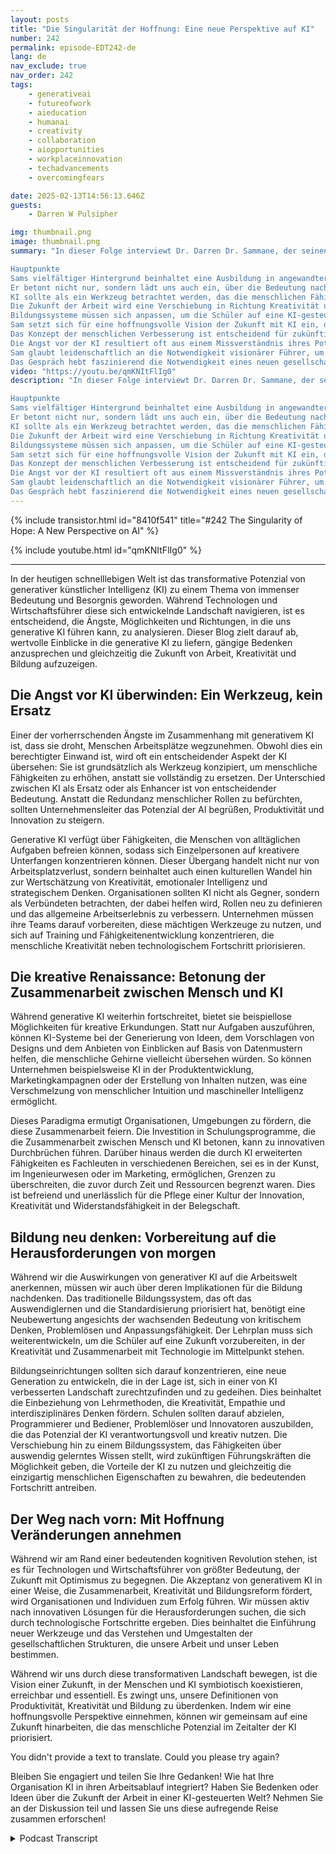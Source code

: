 ```yaml
---
layout: posts
title: "Die Singularität der Hoffnung: Eine neue Perspektive auf KI"
number: 242
permalink: episode-EDT242-de
lang: de
nav_exclude: true
nav_order: 242
tags:
    - generativeai
    - futureofwork
    - aieducation
    - humanai
    - creativity
    - collaboration
    - aiopportunities
    - workplaceinnovation
    - techadvancements
    - overcomingfears

date: 2025-02-13T14:56:13.646Z
guests:
    - Darren W Pulsipher

img: thumbnail.png
image: thumbnail.png
summary: "In dieser Folge interviewt Dr. Darren Dr. Sammane, der seinen Weg von einem vielfältigen Bildungshintergrund in Physik und Computertechnik bis hin zu einem erfolgreichen Unternehmer in KI und Labortests teilt. Er diskutiert die Motivationen hinter seinem Buch 'The Singularity of Hope', und betont die Bedeutung, gesellschaftliche Fragen zur KI zu stellen, anstatt der Angst nachzugeben. Der Dialog erforscht das Potenzial der KI, menschliche Fähigkeiten zu erweitern, die Notwendigkeit einer radikalen Veränderung in der Bildung und die Vision einer Zukunft, in der Technologie drängende globale Probleme löst. Letztendlich setzt sich das Gespräch für eine hoffnungsvolle Perspektive auf die Zukunft der Menschheit im Zeitalter der KI ein.

Hauptpunkte
Sams vielfältiger Hintergrund beinhaltet eine Ausbildung in angewandter Physik und Computertechnik.
Er betont nicht nur, sondern lädt uns auch ein, über die Bedeutung nachzudenken, die richtigen Fragen zur KI zu stellen.
KI sollte als ein Werkzeug betrachtet werden, das die menschlichen Fähigkeiten verbessert, nicht als Ersatz.
Die Zukunft der Arbeit wird eine Verschiebung in Richtung Kreativität und emotionale Intelligenz erfordern.
Bildungssysteme müssen sich anpassen, um die Schüler auf eine KI-gesteuerte Welt vorzubereiten.
Sam setzt sich für eine hoffnungsvolle Vision der Zukunft mit KI ein, die globale Herausforderungen löst.
Das Konzept der menschlichen Verbesserung ist entscheidend für zukünftige Fortschritte.
Die Angst vor der KI resultiert oft aus einem Missverständnis ihres Potenzials.
Sam glaubt leidenschaftlich an die Notwendigkeit visionärer Führer, um Veränderungen herbeizuführen und uns zu inspirieren, optimistisch in die Zukunft zu blicken.
Das Gespräch hebt faszinierend die Notwendigkeit eines neuen gesellschaftlichen Modells im Zeitalter der KI hervor und lädt uns ein, aufgeschlossen gegenüber den bevorstehenden Veränderungen zu sein."
video: "https://youtu.be/qmKNItFlIg0"
description: "In dieser Folge interviewt Dr. Darren Dr. Sammane, der seinen Weg von einem vielfältigen Bildungshintergrund in Physik und Computertechnik bis hin zu einem erfolgreichen Unternehmer in KI und Labortests teilt. Er diskutiert die Motivationen hinter seinem Buch 'The Singularity of Hope', und betont die Bedeutung, gesellschaftliche Fragen zur KI zu stellen, anstatt der Angst nachzugeben. Der Dialog erforscht das Potenzial der KI, menschliche Fähigkeiten zu erweitern, die Notwendigkeit einer radikalen Veränderung in der Bildung und die Vision einer Zukunft, in der Technologie drängende globale Probleme löst. Letztendlich setzt sich das Gespräch für eine hoffnungsvolle Perspektive auf die Zukunft der Menschheit im Zeitalter der KI ein.

Hauptpunkte
Sams vielfältiger Hintergrund beinhaltet eine Ausbildung in angewandter Physik und Computertechnik.
Er betont nicht nur, sondern lädt uns auch ein, über die Bedeutung nachzudenken, die richtigen Fragen zur KI zu stellen.
KI sollte als ein Werkzeug betrachtet werden, das die menschlichen Fähigkeiten verbessert, nicht als Ersatz.
Die Zukunft der Arbeit wird eine Verschiebung in Richtung Kreativität und emotionale Intelligenz erfordern.
Bildungssysteme müssen sich anpassen, um die Schüler auf eine KI-gesteuerte Welt vorzubereiten.
Sam setzt sich für eine hoffnungsvolle Vision der Zukunft mit KI ein, die globale Herausforderungen löst.
Das Konzept der menschlichen Verbesserung ist entscheidend für zukünftige Fortschritte.
Die Angst vor der KI resultiert oft aus einem Missverständnis ihres Potenzials.
Sam glaubt leidenschaftlich an die Notwendigkeit visionärer Führer, um Veränderungen herbeizuführen und uns zu inspirieren, optimistisch in die Zukunft zu blicken.
Das Gespräch hebt faszinierend die Notwendigkeit eines neuen gesellschaftlichen Modells im Zeitalter der KI hervor und lädt uns ein, aufgeschlossen gegenüber den bevorstehenden Veränderungen zu sein."
---
```


<div>
{% include transistor.html id="8410f541" title="#242 The Singularity of Hope: A New Perspective on AI" %}

{% include youtube.html id="qmKNItFlIg0" %}
</div>

---

In der heutigen schnelllebigen Welt ist das transformative Potenzial von generativer künstlicher Intelligenz (KI) zu einem Thema von immenser Bedeutung und Besorgnis geworden. Während Technologen und Wirtschaftsführer diese sich entwickelnde Landschaft navigieren, ist es entscheidend, die Ängste, Möglichkeiten und Richtungen, in die uns generative KI führen kann, zu analysieren. Dieser Blog zielt darauf ab, wertvolle Einblicke in die generative KI zu liefern, gängige Bedenken anzusprechen und gleichzeitig die Zukunft von Arbeit, Kreativität und Bildung aufzuzeigen.

## Die Angst vor KI überwinden: Ein Werkzeug, kein Ersatz

Einer der vorherrschenden Ängste im Zusammenhang mit generativem KI ist, dass sie droht, Menschen Arbeitsplätze wegzunehmen. Obwohl dies ein berechtigter Einwand ist, wird oft ein entscheidender Aspekt der KI übersehen: Sie ist grundsätzlich als Werkzeug konzipiert, um menschliche Fähigkeiten zu erhöhen, anstatt sie vollständig zu ersetzen. Der Unterschied zwischen KI als Ersatz oder als Enhancer ist von entscheidender Bedeutung. Anstatt die Redundanz menschlicher Rollen zu befürchten, sollten Unternehmensleiter das Potenzial der AI begrüßen, Produktivität und Innovation zu steigern.

Generative KI verfügt über Fähigkeiten, die Menschen von alltäglichen Aufgaben befreien können, sodass sich Einzelpersonen auf kreativere Unterfangen konzentrieren können. Dieser Übergang handelt nicht nur von Arbeitsplatzverlust, sondern beinhaltet auch einen kulturellen Wandel hin zur Wertschätzung von Kreativität, emotionaler Intelligenz und strategischem Denken. Organisationen sollten KI nicht als Gegner, sondern als Verbündeten betrachten, der dabei helfen wird, Rollen neu zu definieren und das allgemeine Arbeitserlebnis zu verbessern. Unternehmen müssen ihre Teams darauf vorbereiten, diese mächtigen Werkzeuge zu nutzen, und sich auf Training und Fähigkeitenentwicklung konzentrieren, die menschliche Kreativität neben technologischem Fortschritt priorisieren.

## Die kreative Renaissance: Betonung der Zusammenarbeit zwischen Mensch und KI

Während generative KI weiterhin fortschreitet, bietet sie beispiellose Möglichkeiten für kreative Erkundungen. Statt nur Aufgaben auszuführen, können KI-Systeme bei der Generierung von Ideen, dem Vorschlagen von Designs und dem Anbieten von Einblicken auf Basis von Datenmustern helfen, die menschliche Gehirne vielleicht übersehen würden. So können Unternehmen beispielsweise KI in der Produktentwicklung, Marketingkampagnen oder der Erstellung von Inhalten nutzen, was eine Verschmelzung von menschlicher Intuition und maschineller Intelligenz ermöglicht.

Dieses Paradigma ermutigt Organisationen, Umgebungen zu fördern, die diese Zusammenarbeit feiern. Die Investition in Schulungsprogramme, die die Zusammenarbeit zwischen Mensch und KI betonen, kann zu innovativen Durchbrüchen führen. Darüber hinaus werden die durch KI erweiterten Fähigkeiten es Fachleuten in verschiedenen Bereichen, sei es in der Kunst, im Ingenieurwesen oder im Marketing, ermöglichen, Grenzen zu überschreiten, die zuvor durch Zeit und Ressourcen begrenzt waren. Dies ist befreiend und unerlässlich für die Pflege einer Kultur der Innovation, Kreativität und Widerstandsfähigkeit in der Belegschaft.

## Bildung neu denken: Vorbereitung auf die Herausforderungen von morgen

Während wir die Auswirkungen von generativer KI auf die Arbeitswelt anerkennen, müssen wir auch über deren Implikationen für die Bildung nachdenken. Das traditionelle Bildungssystem, das oft das Auswendiglernen und die Standardisierung priorisiert hat, benötigt eine Neubewertung angesichts der wachsenden Bedeutung von kritischem Denken, Problemlösen und Anpassungsfähigkeit. Der Lehrplan muss sich weiterentwickeln, um die Schüler auf eine Zukunft vorzubereiten, in der Kreativität und Zusammenarbeit mit Technologie im Mittelpunkt stehen.

Bildungseinrichtungen sollten sich darauf konzentrieren, eine neue Generation zu entwickeln, die in der Lage ist, sich in einer von KI verbesserten Landschaft zurechtzufinden und zu gedeihen. Dies beinhaltet die Einbeziehung von Lehrmethoden, die Kreativität, Empathie und interdisziplinäres Denken fördern. Schulen sollten darauf abzielen, Programmierer und Bediener, Problemlöser und Innovatoren auszubilden, die das Potenzial der KI verantwortungsvoll und kreativ nutzen. Die Verschiebung hin zu einem Bildungssystem, das Fähigkeiten über auswendig gelerntes Wissen stellt, wird zukünftigen Führungskräften die Möglichkeit geben, die Vorteile der KI zu nutzen und gleichzeitig die einzigartig menschlichen Eigenschaften zu bewahren, die bedeutenden Fortschritt antreiben.

## Der Weg nach vorn: Mit Hoffnung Veränderungen annehmen

Während wir am Rand einer bedeutenden kognitiven Revolution stehen, ist es für Technologen und Wirtschaftsführer von größter Bedeutung, der Zukunft mit Optimismus zu begegnen. Die Akzeptanz von generativem KI in einer Weise, die Zusammenarbeit, Kreativität und Bildungsreform fördert, wird Organisationen und Individuen zum Erfolg führen. Wir müssen aktiv nach innovativen Lösungen für die Herausforderungen suchen, die sich durch technologische Fortschritte ergeben. Dies beinhaltet die Einführung neuer Werkzeuge und das Verstehen und Umgestalten der gesellschaftlichen Strukturen, die unsere Arbeit und unser Leben bestimmen.

Während wir uns durch diese transformativen Landschaft bewegen, ist die Vision einer Zukunft, in der Menschen und KI symbiotisch koexistieren, erreichbar und essentiell. Es zwingt uns, unsere Definitionen von Produktivität, Kreativität und Bildung zu überdenken. Indem wir eine hoffnungsvolle Perspektive einnehmen, können wir gemeinsam auf eine Zukunft hinarbeiten, die das menschliche Potenzial im Zeitalter der KI priorisiert.

You didn't provide a text to translate. Could you please try again?

Bleiben Sie engagiert und teilen Sie Ihre Gedanken! Wie hat Ihre Organisation KI in ihren Arbeitsablauf integriert? Haben Sie Bedenken oder Ideen über die Zukunft der Arbeit in einer KI-gesteuerten Welt? Nehmen Sie an der Diskussion teil und lassen Sie uns diese aufregende Reise zusammen erforschen!



<details>
<summary> Podcast Transcript </summary>

<p></p>

</details>
